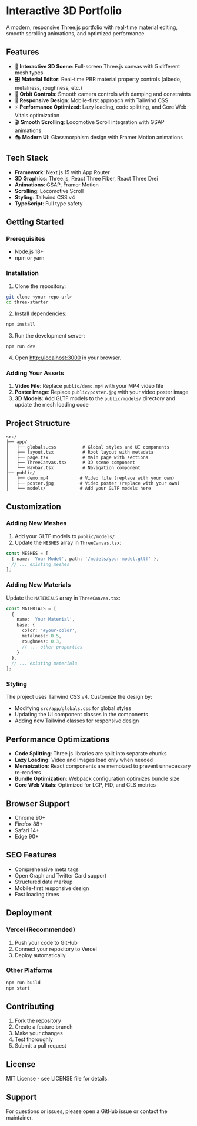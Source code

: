 # Interactive 3D Portfolio

A modern, responsive Three.js portfolio with real-time material editing, smooth scrolling animations, and optimized performance.

## Features

- 🎨 **Interactive 3D Scene**: Full-screen Three.js canvas with 5 different mesh types
- 🎛️ **Material Editor**: Real-time PBR material property controls (albedo, metalness, roughness, etc.)
- 🎯 **Orbit Controls**: Smooth camera controls with damping and constraints
- 📱 **Responsive Design**: Mobile-first approach with Tailwind CSS
- ⚡ **Performance Optimized**: Lazy loading, code splitting, and Core Web Vitals optimization
- 🎬 **Smooth Scrolling**: Locomotive Scroll integration with GSAP animations
- 🎭 **Modern UI**: Glassmorphism design with Framer Motion animations

## Tech Stack

- **Framework**: Next.js 15 with App Router
- **3D Graphics**: Three.js, React Three Fiber, React Three Drei
- **Animations**: GSAP, Framer Motion
- **Scrolling**: Locomotive Scroll
- **Styling**: Tailwind CSS v4
- **TypeScript**: Full type safety

## Getting Started

### Prerequisites

- Node.js 18+ 
- npm or yarn

### Installation

1. Clone the repository:
```bash
git clone <your-repo-url>
cd three-starter
```

2. Install dependencies:
```bash
npm install
```

3. Run the development server:
```bash
npm run dev
```

4. Open [http://localhost:3000](http://localhost:3000) in your browser.

### Adding Your Assets

1. **Video File**: Replace `public/demo.mp4` with your MP4 video file
2. **Poster Image**: Replace `public/poster.jpg` with your video poster image
3. **3D Models**: Add GLTF models to the `public/models/` directory and update the mesh loading code

## Project Structure

```
src/
├── app/
│   ├── globals.css          # Global styles and UI components
│   ├── layout.tsx           # Root layout with metadata
│   ├── page.tsx             # Main page with sections
│   ├── ThreeCanvas.tsx      # 3D scene component
│   └── Navbar.tsx           # Navigation component
├── public/
│   ├── demo.mp4            # Video file (replace with your own)
│   ├── poster.jpg          # Video poster (replace with your own)
│   └── models/             # Add your GLTF models here
```

## Customization

### Adding New Meshes

1. Add your GLTF models to `public/models/`
2. Update the `MESHES` array in `ThreeCanvas.tsx`:
```typescript
const MESHES = [
  { name: 'Your Model', path: '/models/your-model.gltf' },
  // ... existing meshes
];
```

### Adding New Materials

Update the `MATERIALS` array in `ThreeCanvas.tsx`:
```typescript
const MATERIALS = [
  {
    name: 'Your Material',
    base: {
      color: '#your-color',
      metalness: 0.5,
      roughness: 0.3,
      // ... other properties
    }
  },
  // ... existing materials
];
```

### Styling

The project uses Tailwind CSS v4. Customize the design by:
- Modifying `src/app/globals.css` for global styles
- Updating the UI component classes in the components
- Adding new Tailwind classes for responsive design

## Performance Optimizations

- **Code Splitting**: Three.js libraries are split into separate chunks
- **Lazy Loading**: Video and images load only when needed
- **Memoization**: React components are memoized to prevent unnecessary re-renders
- **Bundle Optimization**: Webpack configuration optimizes bundle size
- **Core Web Vitals**: Optimized for LCP, FID, and CLS metrics

## Browser Support

- Chrome 90+
- Firefox 88+
- Safari 14+
- Edge 90+

## SEO Features

- Comprehensive meta tags
- Open Graph and Twitter Card support
- Structured data markup
- Mobile-first responsive design
- Fast loading times

## Deployment

### Vercel (Recommended)

1. Push your code to GitHub
2. Connect your repository to Vercel
3. Deploy automatically

### Other Platforms

```bash
npm run build
npm start
```

## Contributing

1. Fork the repository
2. Create a feature branch
3. Make your changes
4. Test thoroughly
5. Submit a pull request

## License

MIT License - see LICENSE file for details.

## Support

For questions or issues, please open a GitHub issue or contact the maintainer.